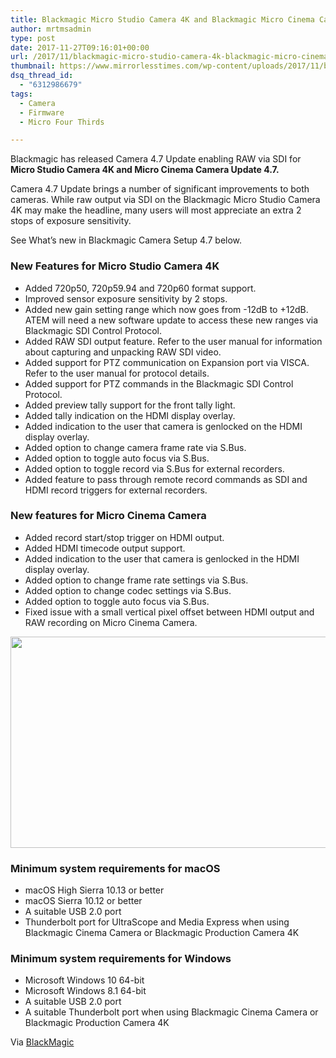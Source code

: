 ```yaml
---
title: Blackmagic Micro Studio Camera 4K and Blackmagic Micro Cinema Camera Update 4.7 Released
author: mrtmsadmin
type: post
date: 2017-11-27T09:16:01+00:00
url: /2017/11/blackmagic-micro-studio-camera-4k-blackmagic-micro-cinema-camera-update-4-7-released/
thumbnail: https://www.mirrorlesstimes.com/wp-content/uploads/2017/11/blackmagic-micro-studio-camera-4k-blackmagic-micro-cinema-camera-update-4-7-released-1.jpg
dsq_thread_id:
  - "6312986679"
tags:
  - Camera
  - Firmware
  - Micro Four Thirds

---
```

Blackmagic has released Camera 4.7 Update enabling RAW via SDI for **Micro Studio Camera 4K and Micro Cinema Camera Update 4.7.**

Camera 4.7 Update brings a number of significant improvements to both cameras. While raw output via SDI on the Blackmagic Micro Studio Camera 4K may make the headline, many users will most appreciate an extra 2 stops of exposure sensitivity.

See What’s new in Blackmagic Camera Setup 4.7 below.<!--more-->

### New Features for Micro Studio Camera 4K

  * Added 720p50, 720p59.94 and 720p60 format support.
  * Improved sensor exposure sensitivity by 2 stops.
  * Added new gain setting range which now goes from -12dB to +12dB. ATEM will need a new software update to access these new ranges via Blackmagic SDI Control Protocol.
  * Added RAW SDI output feature. Refer to the user manual for information about capturing and unpacking RAW SDI video.
  * Added support for PTZ communication on Expansion port via VISCA. Refer to the user manual for protocol details.
  * Added support for PTZ commands in the Blackmagic SDI Control Protocol.
  * Added preview tally support for the front tally light.
  * Added tally indication on the HDMI display overlay.
  * Added indication to the user that camera is genlocked on the HDMI display overlay.
  * Added option to change camera frame rate via S.Bus.
  * Added option to toggle auto focus via S.Bus.
  * Added option to toggle record via S.Bus for external recorders.
  * Added feature to pass through remote record commands as SDI and HDMI record triggers for external recorders.

### New features for Micro Cinema Camera

  * Added record start/stop trigger on HDMI output.
  * Added HDMI timecode output support.
  * Added indication to the user that camera is genlocked in the HDMI display overlay.
  * Added option to change frame rate settings via S.Bus.
  * Added option to change codec settings via S.Bus.
  * Added option to toggle auto focus via S.Bus.
  * Fixed issue with a small vertical pixel offset between HDMI output and RAW recording on Micro Cinema Camera.

[<img class="aligncenter size-full wp-image-1473" src="https://i2.wp.com/www.mirrorlesstimes.com/wp-content/uploads/2017/11/blackmagic-micro-studio-camera-4k-blackmagic-micro-cinema-camera-update-4-7-released-1.jpg?resize=600%2C338&#038;ssl=1" alt="" width="600" height="338" srcset="https://i2.wp.com/www.mirrorlesstimes.com/wp-content/uploads/2017/11/blackmagic-micro-studio-camera-4k-blackmagic-micro-cinema-camera-update-4-7-released-1.jpg?w=1000&ssl=1 1000w, https://i2.wp.com/www.mirrorlesstimes.com/wp-content/uploads/2017/11/blackmagic-micro-studio-camera-4k-blackmagic-micro-cinema-camera-update-4-7-released-1.jpg?resize=470%2C265&ssl=1 470w, https://i2.wp.com/www.mirrorlesstimes.com/wp-content/uploads/2017/11/blackmagic-micro-studio-camera-4k-blackmagic-micro-cinema-camera-update-4-7-released-1.jpg?resize=768%2C432&ssl=1 768w, https://i2.wp.com/www.mirrorlesstimes.com/wp-content/uploads/2017/11/blackmagic-micro-studio-camera-4k-blackmagic-micro-cinema-camera-update-4-7-released-1.jpg?resize=970%2C546&ssl=1 970w" sizes="(max-width: 600px) 100vw, 600px" data-recalc-dims="1" />][1]

### Minimum system requirements for macOS

  * macOS High Sierra 10.13 or better
  * macOS Sierra 10.12 or better
  * A suitable USB 2.0 port
  * Thunderbolt port for UltraScope and Media Express when using Blackmagic Cinema Camera or Blackmagic Production Camera 4K

### Minimum system requirements for Windows

  * Microsoft Windows 10 64-bit
  * Microsoft Windows 8.1 64-bit
  * A suitable USB 2.0 port
  * A suitable Thunderbolt port when using Blackmagic Cinema Camera or Blackmagic Production Camera 4K

Via <a href="https://www.blackmagicdesign.com/support/readme/5fc6723cd64c4ece924c54e2fced8afa" target="_blank" rel="noopener">BlackMagic</a>

 [1]: https://i2.wp.com/www.mirrorlesstimes.com/wp-content/uploads/2017/11/blackmagic-micro-studio-camera-4k-blackmagic-micro-cinema-camera-update-4-7-released-1.jpg?ssl=1